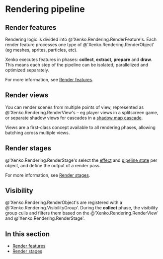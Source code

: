 # Rendering pipeline

## Render features

Rendering logic is divided into @'Xenko.Rendering.RenderFeature's. Each render feature processes one type of @'Xenko.Rendering.RenderObject' (eg meshes, sprites, particles, etc).

Xenko executes features in phases: **collect**, **extract**, **prepare** and **draw**. This means each step of the pipeline can be isolated, parallelized and optimized separately.

For more information, see [Render features](render-features.md).

## Render views

You can render scenes from multiple points of view, represented as @'Xenko.Rendering.RenderView's – eg player views in a splitscreen game, or separate shadow views for cascades in a [shadow map cascade](../lights-and-shadows/shadows.md).

Views are a first-class concept available to all rendering phases, allowing batching across multiple views.

## Render stages

@'Xenko.Rendering.RenderStage's select the [effect](../effects-and-shaders/index.md) and [pipeline state](../low-level-api/pipeline-state.md) per object, and define the output of a render pass.

For more information, see [Render stages](render-stages.md).

## Visibility

@'Xenko.Rendering.RenderObject's are registered with a @'Xenko.Rendering.VisibilityGroup'. During the **collect** phase, the visibility group culls and filters them based on the @'Xenko.Rendering.RenderView' and @'Xenko.Rendering.RenderStage'.

## In this section

* [Render features](render-features.md)
* [Render stages](render-stages.md)